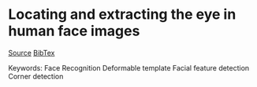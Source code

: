 # Locating and extracting the eye in human face images

[Source](http://www.en.polyu.edu.hk/~enkmlam/Papers/PR96.pdf)
[BibTex](cite.tex)

Keywords:
	Face Recognition
	Deformable template
	Facial feature detection
	Corner detection
